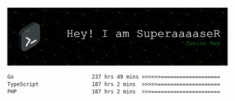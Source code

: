 ![Header](./public/github-header-image.png)

```txt
Go                         237 hrs 49 mins >>>>>>===================   25.51 %
TypeScript                 187 hrs 2 mins  >>>>>====================   20.06 %
PHP                        187 hrs 2 mins  >>>======================   15.89 %

```
